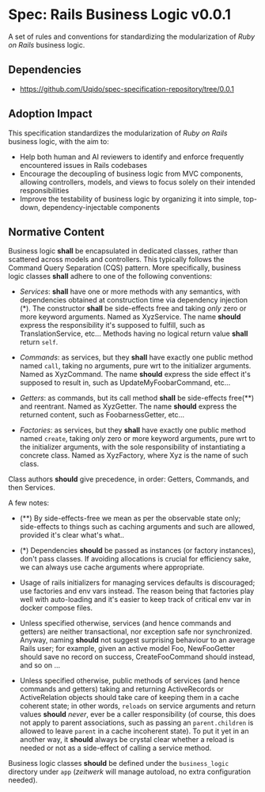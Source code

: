 # Spec: Rails Business Logic v0.0.1

A set of rules and conventions for standardizing the modularization of *Ruby on Rails* business logic.

## Dependencies

- https://github.com/Uqido/spec-specification-repository/tree/0.0.1

## Adoption Impact

This specification standardizes the modularization of *Ruby on Rails* business logic, with the aim to:
- Help both human and AI reviewers to identify and enforce frequently encountered issues in Rails codebases
- Encourage the decoupling of business logic from MVC components, allowing controllers, models, and views to focus solely on their intended responsibilities
- Improve the testability of business logic by organizing it into simple, top-down, dependency-injectable components

## Normative Content

Business logic **shall** be encapsulated in dedicated classes, rather than scattered across models and controllers.
This typically follows the Command Query Separation (CQS) pattern.
More specifically, business logic classes **shall** adhere to one of the following conventions:

- *Services*: **shall** have one or more methods with any semantics, with dependencies obtained at construction time via
  dependency injection (*). The constructor **shall** be side-effects free and taking *only* zero or more keyword arguments.
  Named as XyzService. The name **should** express the responsibility it's supposed to fulfill, such as TranslationService, etc...
  Methods having no logical return value **shall** return `self`.

- *Commands*: as services, but they **shall** have exactly one public method named `call`, taking no arguments, pure wrt to
  the initializer arguments. Named as XyzCommand. The name **should** express the side effect it's supposed to result in, such
  as UpdateMyFoobarCommand, etc...

- *Getters*: as commands, but its call method **shall** be side-effects free(**) and reentrant. Named as XyzGetter. The name
  **should** express the returned content, such as FoobarnessGetter, etc...

- *Factories*: as services, but they **shall** have exactly one public method named `create`, taking *only* zero or more keyword
  arguments, pure wrt to the initializer arguments, with the sole responsibility of instantiating a concrete class.
  Named as XyzFactory, where Xyz is the name of such class.

Class authors **should** give precedence, in order: Getters, Commands, and then Services.

A few notes:

- (**) By side-effects-free we mean as per the observable state only; side-effects to things such as caching arguments and such
  are allowed, provided it's clear what's what..

- (*) Dependencies **should** be passed as instances (or factory instances), don't pass classes. If avoiding allocations is crucial
  for efficiency sake, we can always use cache arguments where appropriate.

- Usage of rails initializers for managing services defaults is discouraged; use factories and env vars instead. The reason being
  that factories play well with auto-loading and it's easier to keep track of critical env var in docker compose files.

- Unless specified otherwise, services (and hence commands and getters) are neither transactional, nor exception safe nor
  synchronized. Anyway, naming **should** not suggest surprising behaviour to an average Rails user; for example, given an
  active model Foo, NewFooGetter should save no record on success, CreateFooCommand should instead, and so on ...

- Unless specified otherwise, public methods of services (and hence commands and getters) taking and returning ActiveRecords or
  ActiveRelation objects should take care of keeping them in a cache coherent state; in other words, `reloads` on service
  arguments and return values **should** *never*, ever be a caller responsibility (of course, this does not apply to parent
  associations, such as passing an `parent.children` is allowed to leave `parent` in a cache incoherent state).
  To put it yet in an another way, it **should** always be crystal clear whether a reload is needed or not as a side-effect of
  calling a service method.

Business logic classes **should** be defined under the `business_logic` directory under `app` (*zeitwerk* will manage
autoload, no extra configuration needed).
